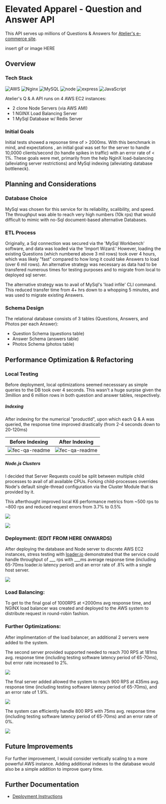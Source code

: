 # Elevated Apparel - Question and Answer API

This API serves up millions of Questions & Answers for [Atelier's e-commerce site](https://github.com/atelier-front-end/elevated).

insert gif or image HERE

## Overview

### Tech Stack

![AWS](https://img.shields.io/badge/AWS-%23FF9900.svg?style=for-the-badge&logo=amazon-aws&logoColor=white)
![Nginx](https://img.shields.io/badge/nginx-%23009639.svg?style=for-the-badge&logo=nginx&logoColor=white)
![MySQL](https://img.shields.io/badge/mysql-%2300f.svg?style=for-the-badge&logo=mysql&logoColor=white)
![node](https://img.shields.io/badge/Node.js-43853D?style=for-the-badge&logo=node.js&logoColor=white)
![express](https://img.shields.io/badge/Express.js-000000?style=for-the-badge&logo=express&logoColor=white)
![JavaScript](https://img.shields.io/badge/javascript-%23323330.svg?style=for-the-badge&logo=javascript&logoColor=%23F7DF1E)

Atelier's Q & A API runs on 4 AWS EC2 instances:
- 2 clone Node Servers (via AWS AMI)
- 1 NGINX Load Balancing Server
- 1 MySql Database w/ Redis Server

### Initial Goals

Initial tests showed a repsonse time of > 2000ms. With this benchmark in mind, and expectations , an initial goal was set for the server to handle 10,0000 clients/second (to handle spikes in traffic) with an error rate of < 1%. These goals were met, primarily from the help NginX load-balancing (alleviating server restrictions) and MySql indexing (alleviating database bottleneck).


## Planning and Considerations

### Database Choice

MySql was chosen for this service for its reliability, scalibility, and speed. The throughput was able to reach very high numbers (10k rps) that would difficult to mimic with no-Sql document-based alternative Databases.

### ETL Process

Originally, a Sql connection was secured via the 'MySql Workbench' software, and data was loaded via the 'Import Wizard.' However, loading the existing Questions (which numbered above 3 mil rows) took over 4 hours, which was likely "fast" compared to how long it could take Answers to load (over 6 mil rows). An alternative strategy was necessary as data had to be transfered numerous times for testing purposes and to migrate from local to deployed sql server.

The alternative strategy was to avail of MySql's 'load infile' CLI command. This reduced transfer time from 4+ hrs down to a whopping 5 minutes, and was used to migrate existing Answers.

### Schema Design

The relational database consists of 3 tables (Questions, Answers, and Photos per each Answer):
* Question Schema (questions table)
* Answer Schema (answers table)
* Photos Schema (photos table)

## Performance Optimization & Refactoring

### Local Testing

Before deployment, local optimizations seemed necesssary as simple queries to the DB took over 4 seconds. This wasn't a huge surpise given the 3million and 6 million rows in both question and answer tables, respectively.

##### Indexing
After indexing for the numerical "productId", upon which each Q & A was queried, the response time improved drastically (from 2-4 seconds down to 20-120ms)

|                    Before Indexing                     |                    After Indexing                     |
| :------------------------------------------------: | :-----------------------------------------------: |
| ![fec-qa-readme](./client/dist/images/blob1.png) | ![fec-qa-readme](./client/dist/images/blob2.png) |

##### Node.js Clusters
I decided that Server Requests could be split between multiple child processes to avail of all available CPUs. Forking child-processes overrides Node's default single-thread configuration via the Cluster Module that is provided by it.

This afterthought improved local K6 performance metrics from ~500 rps to ~800 rps and reduced request errors from 3.7% to 0.5%

![](/imgs/K61.png)

![](/imgs/100RPSk6.png)

### Deployment: (EDIT FROM HERE ONWARDS)

After deploying the database and Node server to discrete AWS EC2 instances, stress testing with [loader.io](loader.io) demonstrated that the service could handle throughput of ___ rps with ___ms average response time (including 65-70ms loader.io latency period) and an error rate of .8% with a single host server.

![](/imgs/k62.png)


### Load Balancing:

To get to the final goal of 1000RPS at <2000ms avg response time, and NGINX load balancer was created and deployed to the AWS system to distribute request in round-robin fashion.

### Further Optimizations:

After implimentation of the load balancer, an additional 2 servers were added to the system.

The second server provided supported needed to reach 700 RPS at 181ms avg. response time (including testing software latency period of 65-70ms), but error rate increased to 2%.

![](/imgs/K63.png)

The final server added allowed the system to reach 900 RPS at 435ms avg. response time (including testing software latency period of 65-70ms), and an error rate of 1.9%.

![](/imgs/k64.png)

The system can efficiently handle 800 RPS with 75ms avg. response time (including testing software latency period of 65-70ms) and an error rate of 0%.

![](/imgs/k65.png)

## Future Improvements

For further improvement, I would consider vertically scaling to a more powerful AWS instance. Adding additional indexes to the database would also be a simple addition to improve query time.

## Further Documentation

- [Deployment Instructions](/Deployment-Instructions.md)
